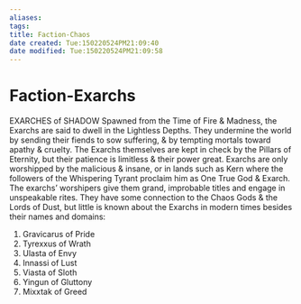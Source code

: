 ```yaml
---
aliases: 
tags: 
title: Faction-Chaos
date created: Tue:150220524PM21:09:40
date modified: Tue:150220524PM21:09:58
---
```

# Faction-Exarchs

EXARCHES of SHADOW
Spawned from the Time of Fire & Madness, the Exarchs are said to dwell in the Lightless Depths. They undermine the world by sending their fiends to sow suffering, & by tempting mortals toward apathy & cruelty. The Exarchs themselves are kept in check by the Pillars of Eternity, but their patience is limitless & their power great.
Exarchs are only worshipped by the malicious & insane, or in lands such as Kern where the followers of the Whispering Tyrant proclaim him as One True God & Exarch. The exarchs’ worshipers give them grand, improbable titles and engage in unspeakable rites.
They have some connection to the Chaos Gods & the Lords of Dust, but little is known about the Exarchs in modern times besides their names and domains: 
1. Gravicarus of Pride
2. Tyrexxus of Wrath
3. Ulasta of Envy
4. Innassi of Lust
5. Viasta of Sloth
6. Yingun of Gluttony
7. Mixxtak of Greed


